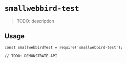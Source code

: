 # `smallwebbird-test`

> TODO: description

## Usage

```
const smallwebbirdTest = require('smallwebbird-test');

// TODO: DEMONSTRATE API
```
